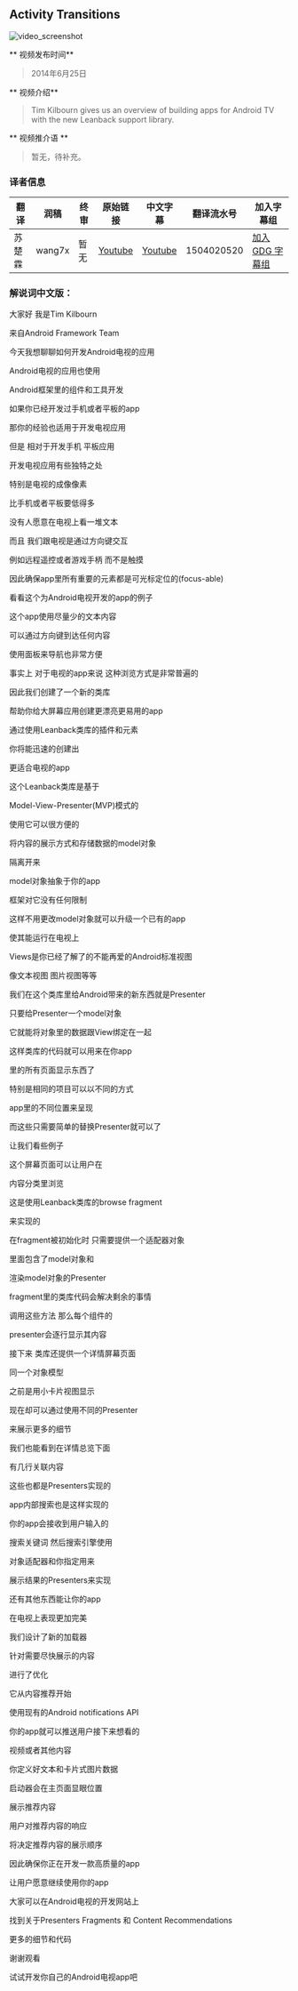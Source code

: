 ## Activity Transitions 

![video_screenshot](images/lfTECEAH8o8.jpg) 

** 视频发布时间**
 
> 2014年6月25日

** 视频介绍**

>  Tim Kilbourn gives us an overview of building apps for Android TV with the new Leanback support library.

** 视频推介语 **

>  暂无，待补充。

### 译者信息

| 翻译 | 润稿 | 终审 | 原始链接 | 中文字幕 |  翻译流水号  |  加入字幕组  |
| ----|----|----|----|----|----|----|
| 苏楚霖  | wang7x | 暂无 | [ Youtube ]( https://www.youtube.com/watch?v=lfTECEAH8o8 ) | [ Youtube ](https://www.youtube.com/watch?v=CJTtPgkv8fU) | 1504020520 | [ 加入 GDG 字幕组 ]( http://www.gfansub.com/join_translator ) |


### 解说词中文版：

大家好  我是Tim Kilbourn

来自Android Framework Team

今天我想聊聊如何开发Android电视的应用

Android电视的应用也使用

Android框架里的组件和工具开发

如果你已经开发过手机或者平板的app

那你的经验也适用于开发电视应用

但是  相对于开发手机  平板应用 

开发电视应用有些独特之处

特别是电视的成像像素

比手机或者平板要低得多

没有人愿意在电视上看一堆文本

而且  我们跟电视是通过方向键交互

例如远程遥控或者游戏手柄  而不是触摸

因此确保app里所有重要的元素都是可光标定位的(focus-able)

看看这个为Android电视开发的app的例子

这个app使用尽量少的文本内容

可以通过方向键到达任何内容

使用面板来导航也非常方便

事实上  对于电视的app来说  这种浏览方式是非常普遍的

因此我们创建了一个新的类库

帮助你给大屏幕应用创建更漂亮更易用的app

通过使用Leanback类库的插件和元素

你将能迅速的创建出

更适合电视的app

这个Leanback类库是基于

Model-View-Presenter(MVP)模式的

使用它可以很方便的

将内容的展示方式和存储数据的model对象

隔离开来

model对象抽象于你的app

框架对它没有任何限制

这样不用更改model对象就可以升级一个已有的app

使其能运行在电视上

Views是你已经了解了的不能再爱的Android标准视图

像文本视图  图片视图等等

我们在这个类库里给Android带来的新东西就是Presenter

只要给Presenter一个model对象

它就能将对象里的数据跟View绑定在一起

这样类库的代码就可以用来在你app

里的所有页面显示东西了

特别是相同的项目可以以不同的方式

app里的不同位置来呈现

而这些只需要简单的替换Presenter就可以了

让我们看些例子

这个屏幕页面可以让用户在

内容分类里浏览

这是使用Leanback类库的browse fragment

来实现的

在fragment被初始化时 只需要提供一个适配器对象

里面包含了model对象和

渲染model对象的Presenter

fragment里的类库代码会解决剩余的事情

调用这些方法  那么每个组件的

presenter会逐行显示其内容

接下来  类库还提供一个详情屏幕页面

同一个对象模型 

之前是用小卡片视图显示 

现在却可以通过使用不同的Presenter

来展示更多的细节

我们也能看到在详情总览下面

有几行关联内容

这些也都是Presenters实现的

app内部搜索也是这样实现的

你的app会接收到用户输入的

搜索关键词  然后搜索引擎使用

对象适配器和你指定用来

展示结果的Presenters来实现

还有其他东西能让你的app 

在电视上表现更加完美

我们设计了新的加载器

针对需要尽快展示的内容

进行了优化

它从内容推荐开始

使用现有的Android notifications API

你的app就可以推送用户接下来想看的

视频或者其他内容

你定义好文本和卡片式图片数据

启动器会在主页面显眼位置

展示推荐内容

用户对推荐内容的响应

将决定推荐内容的展示顺序

因此确保你正在开发一款高质量的app

让用户愿意继续使用你的app

大家可以在Android电视的开发网站上

找到关于Presenters  Fragments 和 Content Recommendations

更多的细节和代码

谢谢观看

试试开发你自己的Android电视app吧

